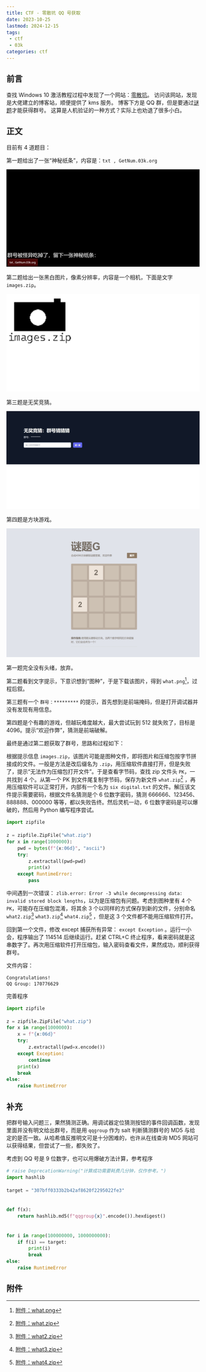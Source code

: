 ```yaml
---
title: CTF - 零散坑 QQ 号获取
date: 2023-10-25
lastmod: 2024-12-15
tags:
 - ctf
 - 03k
categories: ctf
---
```


## 前言

查找 Windows 10 激活教程过程中发现了一个网站：[零散坑](https://www.03k.org)。
访问该网站，发现是大佬建立的博客站，顺便提供了 kms 服务。
博客下方是 QQ 群，但是要通过[谜题](https://blog.03k.org/q.html)才能获得群号。
这算是人机验证的一种方式？实际上也劝退了很多小白。

<!--more-->

## 正文

目前有 4 道题目：

第一题给出了一张“神秘纸条”，内容是：`txt , GetNum.03k.org`

![](q1.jpeg)

第二题给出一张黑白图片，像素分辨率，内容是一个相机，下面是文字 `images.zip`。

![](q2.jpeg)

第三题是无奖竞猜。

![](q3.jpeg)

第四题是方块游戏。

![](qg.jpeg)

第一题完全没有头绪，放弃。

第二题看到文字提示，下意识想到“图种”，于是下载该图片，得到 `what.png`[^what.png]，过程后叙。

第三题有一个 `群号：*********` 的提示，首先想到是前端掩码，但是打开调试器并没有发现有用信息。

第四题是个有趣的游戏，但越玩难度越大，最大尝试玩到 512 就失败了，目标是 4096。提示“欢迎作弊”，猜测是前端破解。

最终是通过第二题获取了群号，思路和过程如下：

根据提示信息 `images.zip`，该图片可能是图种文件，即将图片和压缩包按字节拼接成的文件。一般是方法是改后缀名为 `.zip`，用压缩软件直接打开，但是失败了，提示“无法作为压缩包打开文件”。于是查看字节码，查找 zip 文件头 `PK`，一共找到 4 个。从第一个 PK 到文件尾复制字节码，保存为新文件 `what.zip`[^what.zip] ，再用压缩软件可以正常打开，内部有一个名为 `six digital.txt` 的文件。解压该文件提示需要密码，根据文件名猜测是个 6 位数字密码，猜测 666666、123456、888888、000000 等等，都以失败告终。然后灵机一动，6 位数字密码是可以爆破的，然后用 Python 编写程序尝试。

```python
import zipfile

z = zipfile.ZipFile("what.zip")
for x in range(1000000):
    pwd = bytes(f"{x:06d}", "ascii")
    try:
        z.extractall(pwd=pwd)
        print(x)
    except RuntimeError:
        pass
```

中间遇到一次错误： `zlib.error: Error -3 while decompressing data: invalid stored block lengths`，以为是压缩包有问题。考虑到图种里有 4 个 `PK`，可能存在压缩包混淆，将其余 3 个以同样的方式保存到新的文件，分别命名 `what2.zip`[^what2.zip] `what3.zip`[^what3.zip] `what4.zip`[^what4.zip] ，但是这 3 个文件都不能用压缩软件打开。

回到第一个文件，修改 except 捕获所有异常： `except Exception`
。运行一小会，程序输出了 114514 后继续运行。赶紧 CTRL+C 终止程序，看来密码就是这串数字了。再次用压缩软件打开压缩包，输入密码查看文件，果然成功，顺利获得群号。

文件内容：

```text
Congratulations!
QQ Group: 170776629
```

完善程序

```python
import zipfile

z = zipfile.ZipFile("what.zip")
for x in range(1000000):
    x = f"{x:06d}"
    try:
        z.extractall(pwd=x.encode())
    except Exception:
        continue
    print(x)
    break
else:
    raise RuntimeError
```

## 补充

把群号输入问题三，果然猜测正确。用调试器定位猜测按钮的事件回调函数，发现里面并没有明文给出群号，而是用 `qqgroup` 作为 salt 判断猜测群号的 MD5 与给定的是否一致。从哈希值反推明文可是十分困难的，也许从在线查询 MD5 网站可以获得结果，但尝试了一些，都失败了。

考虑到 QQ 号是 9 位数字，也可以用爆破方法计算，参考程序

```python
# raise DeprecationWarning("计算成功需要耗费几分钟，仅作参考。")
import hashlib

target = "307bff0333b2b42af8620f2295022fe3"


def f(x):
    return hashlib.md5(f"qqgroup{x}".encode()).hexdigest()


for i in range(100000000, 1000000000):
    if f(i) == target:
        print(i)
        break
else:
    raise RuntimeError
```

## 附件

[^q2.py]: [附件：问题二完善程序](q2.py)
[^q3.py]: [附件：问题三 MD5 爆破程序](q3.py)
[^what.png]: [附件：what.png](what.png)
[^what.zip]: [附件：what.zip](what.zip)
[^what2.zip]: [附件：what2.zip](what2.zip)
[^what3.zip]: [附件：what3.zip](what3.zip)
[^what4.zip]: [附件：what4.zip](what4.zip)

